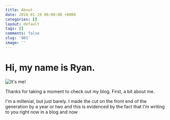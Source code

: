```yaml
---
title: About
date: 2018-01-19 00:00:00 +0000
categories: []
layout: default
tags: []
comments: false
slug: '001'
image: ''
---
```

# Hi, my name is Ryan.

![](/DSC0933.jpg "It's me!")

Thanks for taking a moment to check out my blog. First, a bit about me.

I'm a millenial, but just barely. I made the cut on the front end of the generation by a year or two and this is evidenced by the fact that I'm writing to you right now in a blog and now